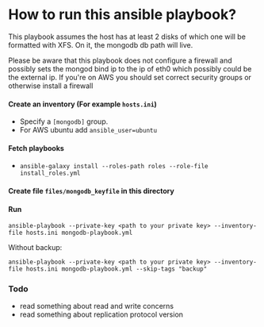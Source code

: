 # How to run this ansible playbook?

This playbook assumes the host has at least 2 disks of which one will be formatted with XFS. On it, the mongodb db path will live.

Please be aware that this playbook does not configure a firewall and possibly sets the mongod bind ip to the ip of eth0 which possibly could be the external ip. If you're on AWS you should set correct security groups or otherwise install a firewall

#### Create an inventory (For example `hosts.ini`)
- Specify a `[mongodb]` group.
- For AWS ubuntu add `ansible_user=ubuntu`

#### Fetch playbooks
- `ansible-galaxy install --roles-path roles --role-file install_roles.yml`

#### Create file `files/mongodb_keyfile` in this directory

#### Run
`ansible-playbook --private-key <path to your private key> --inventory-file hosts.ini mongodb-playbook.yml`

Without backup:

`ansible-playbook --private-key <path to your private key> --inventory-file hosts.ini mongodb-playbook.yml --skip-tags "backup"`

### Todo
- read something about read and write concerns
- read something about replication protocol version
